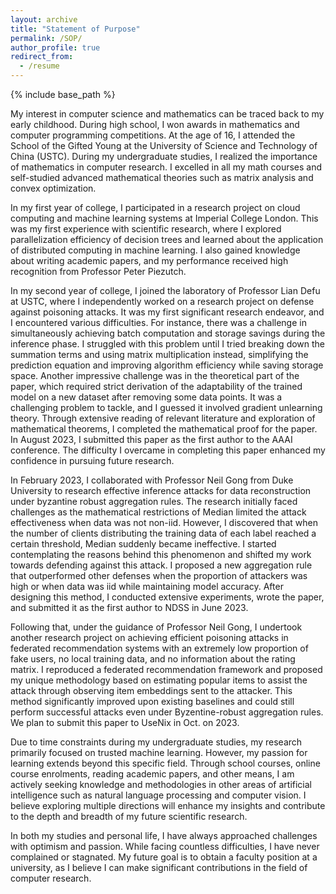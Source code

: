 ```yaml
---
layout: archive
title: "Statement of Purpose"
permalink: /SOP/
author_profile: true
redirect_from:
  - /resume
---
```


{% include base_path %}

My interest in computer science and mathematics can be traced back to my early childhood. During high school, I won awards in mathematics and computer programming competitions. At the age of 16, I attended the School of the Gifted Young at the University of Science and Technology of China (USTC). During my undergraduate studies, I realized the importance of mathematics in computer research. I excelled in all my math courses and self-studied advanced mathematical theories such as matrix analysis and convex optimization.

In my first year of college, I participated in a research project on cloud computing and machine learning systems at Imperial College London. This was my first experience with scientific research, where I explored parallelization efficiency of decision trees and learned about the application of distributed computing in machine learning. I also gained knowledge about writing academic papers, and my performance received high recognition from Professor Peter Piezutch.

In my second year of college, I joined the laboratory of Professor Lian Defu at USTC, where I independently worked on a research project on defense against poisoning attacks. It was my first significant research endeavor, and I encountered various difficulties. For instance, there was a challenge in simultaneously achieving batch computation and storage savings during the inference phase. I struggled with this problem until I tried breaking down the summation terms and using matrix multiplication instead, simplifying the prediction equation and improving algorithm efficiency while saving storage space. Another impressive challenge was in the theoretical part of the paper, which required strict derivation of the adaptability of the trained model on a new dataset after removing some data points. It was a challenging problem to tackle, and I guessed it involved gradient unlearning theory. Through extensive reading of relevant literature and exploration of mathematical theorems, I completed the mathematical proof for the paper. In August 2023, I submitted this paper as the first author to the AAAI conference. The difficulty I overcame in completing this paper enhanced my confidence in pursuing future research.

In February 2023, I collaborated with Professor Neil Gong from Duke University to research effective inference attacks for data reconstruction under byzantine robust aggregation rules. The research initially faced challenges as the mathematical restrictions of Median limited the attack effectiveness when data was not non-iid. However, I discovered that when the number of clients distributing the training data of each label reached a certain threshold, Median suddenly became ineffective. I started contemplating the reasons behind this phenomenon and shifted my work towards defending against this attack. I proposed a new aggregation rule that outperformed other defenses when the proportion of attackers was high or when data was iid while maintaining model accuracy. After designing this method, I conducted extensive experiments, wrote the paper, and submitted it as the first author to NDSS in June 2023.

Following that, under the guidance of Professor Neil Gong, I undertook another research project on achieving efficient poisoning attacks in federated recommendation systems with an extremely low proportion of fake users, no local training data, and no information about the rating matrix. I reproduced a federated recommendation framework and proposed my unique methodology based on estimating popular items to assist the attack through observing item embeddings sent to the attacker. This method significantly improved upon existing baselines and could still perform successful attacks even under Byzentine-robust aggregation rules. We plan to submit this paper to UseNix in Oct. on 2023.

Due to time constraints during my undergraduate studies, my research primarily focused on trusted machine learning. However, my passion for learning extends beyond this specific field. Through school courses, online course enrolments, reading academic papers, and other means, I am actively seeking knowledge and methodologies in other areas of artificial intelligence such as natural language processing and computer vision. I believe exploring multiple directions will enhance my insights and contribute to the depth and breadth of my future scientific research.

In both my studies and personal life, I have always approached challenges with optimism and passion. While facing countless difficulties, I have never complained or stagnated. My future goal is to obtain a faculty position at a university, as I believe I can make significant contributions in the field of computer research. 
